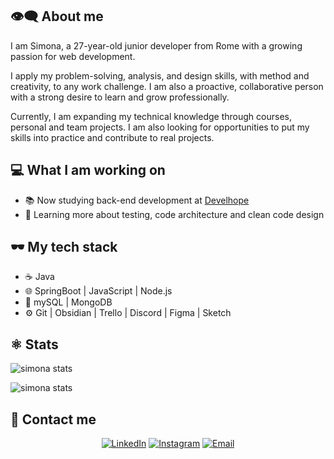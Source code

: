 ## 👁‍🗨 About me
I am Simona, a 27-year-old junior developer from Rome with a growing passion for web development.

I apply my problem-solving, analysis, and design skills, with method and creativity, to any work challenge. I am also a proactive, collaborative person with a strong desire to learn and grow professionally.

Currently, I am expanding my technical knowledge through courses, personal and team projects. I am also looking for opportunities to put my skills into practice and contribute to real projects.

## 💻 What I am working on

- 📚 Now studying back-end development at [Develhope](https://www.develhope.co/it/sign-up/)
- 📌 Learning more about testing, code architecture and clean code design

## 🕶 My tech stack

- ☕ Java
- 🌐 SpringBoot | JavaScript | Node.js 
- 💾 mySQL | MongoDB
- ⚙ Git | Obsidian | Trello | Discord | Figma | Sketch 

## ⚛ Stats

![simona stats](https://github-readme-stats.vercel.app/api?username=SimonaLabib&theme=onedark&rank_icon=github)

![simona stats](https://github-readme-stats.vercel.app/api/top-langs/?username=SimonaLabib&layout=donut-vertical&theme=onedark)

## 🤝 Contact me

<p align="center">
<a href="https://www.linkedin.com/in/simonalabib/"><img alt="LinkedIn" src="https://img.shields.io/badge/LinkedIn-Simona%20Labib%20-blue?style=flat-square&logo=linkedin"></a>
<a href="https://www.instagram.com/disagio.e.basta/"><img alt="Instagram" src="https://img.shields.io/badge/Instagram-Simona_Labib-yellow?style=flat-square&logo=instagram"></a>
<a href="mailto:labib.simona@gmail.com"><img alt="Email" src="https://img.shields.io/badge/Email-labib.simona@gmail.com-red?style=flat-square&logo=gmail"></a>
